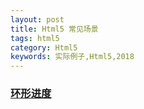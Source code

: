 ```yaml
---
layout: post
title: Html5 常见场景
tags: html5
category: Html5
keywords: 实际例子,Html5,2018
---
```



### [环形进度](http://renyuqiu.top/pick-apple/index2.html)